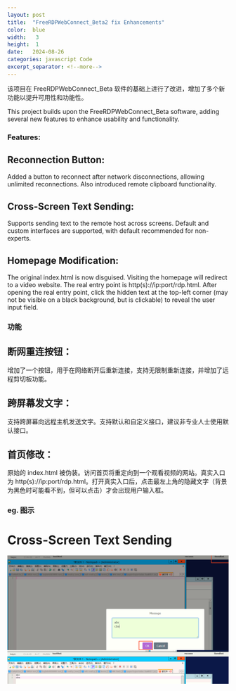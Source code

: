 ```yaml
---
layout: post
title:  "FreeRDPWebConnect_Beta2 fix Enhancements"
color:  blue
width:   3
height:  1
date:   2024-08-26
categories: javascript Code
excerpt_separator: <!--more-->
---
```

该项目在 FreeRDPWebConnect_Beta 软件的基础上进行了改进，增加了多个新功能以提升可用性和功能性。
<!--more-->
This project builds upon the FreeRDPWebConnect_Beta software, adding several new features to enhance usability and functionality.

### Features:

## Reconnection Button:
Added a button to reconnect after network disconnections, allowing unlimited reconnections. Also introduced remote clipboard functionality.

## Cross-Screen Text Sending:
Supports sending text to the remote host across screens. Default and custom interfaces are supported, with default recommended for non-experts.

## Homepage Modification:
The original index.html is now disguised. Visiting the homepage will redirect to a video website. The real entry point is http(s)://ip:port/rdp.html. After opening the real entry point, click the hidden text at the top-left corner (may not be visible on a black background, but is clickable) to reveal the user input field.



### 功能

## 断网重连按钮：
增加了一个按钮，用于在网络断开后重新连接，支持无限制重新连接，并增加了远程剪切板功能。

## 跨屏幕发文字：
支持跨屏幕向远程主机发送文字。支持默认和自定义接口，建议非专业人士使用默认接口。

## 首页修改：
原始的 index.html 被伪装。访问首页将重定向到一个观看视频的网站。真实入口为 http(s)://ip:port/rdp.html。打开真实入口后，点击最左上角的隐藏文字（背景为黑色时可能看不到，但可以点击）才会出现用户输入框。

### eg. 图示
# Cross-Screen Text Sending
![Cross-Screen Text Sending](img/2024-08-21_16-17-09rdp.png)
